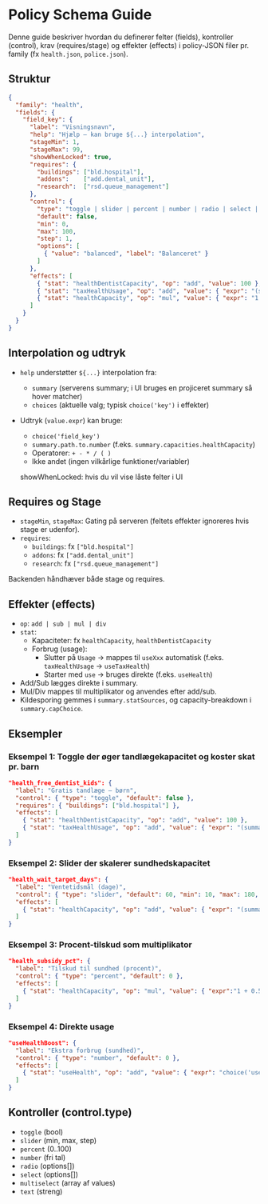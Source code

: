 # Policy Schema Guide

Denne guide beskriver hvordan du definerer felter (fields), kontroller (control), krav (requires/stage) og effekter (effects) i policy-JSON filer pr. family (fx `health.json`, `police.json`).

## Struktur

```json
{
  "family": "health",
  "fields": {
    "field_key": {
      "label": "Visningsnavn",
      "help": "Hjælp – kan bruge ${...} interpolation",
      "stageMin": 1,
      "stageMax": 99,
      "showWhenLocked": true,
      "requires": {
        "buildings": ["bld.hospital"],
        "addons":    ["add.dental_unit"],
        "research":  ["rsd.queue_management"]
      },
      "control": {
        "type": "toggle | slider | percent | number | radio | select | multiselect | text",
        "default": false,
        "min": 0,
        "max": 100,
        "step": 1,
        "options": [
          { "value": "balanced", "label": "Balanceret" }
        ]
      },
      "effects": [
        { "stat": "healthDentistCapacity", "op": "add", "value": 100 },
        { "stat": "taxHealthUsage", "op": "add", "value": { "expr": "(summary.citizens.totals.totalPersons * 0.20)" } },
        { "stat": "healthCapacity", "op": "mul", "value": { "expr": "1 + (choice('health_subsidy_pct')/100) * 0.5" } }
      ]
    }
  }
}
```

## Interpolation og udtryk

- `help` understøtter `${...}` interpolation fra:
  - `summary` (serverens summary; i UI bruges en projiceret summary så hover matcher)
  - `choices` (aktuelle valg; typisk `choice('key')` i effekter)
- Udtryk (`value.expr`) kan bruge:
  - `choice('field_key')`
  - `summary.path.to.number` (f.eks. `summary.capacities.healthCapacity`)
  - Operatorer: `+ - * / ( )`
  - Ikke andet (ingen vilkårlige funktioner/variabler)

  showWhenLocked: hvis du vil vise låste felter i UI

## Requires og Stage

- `stageMin`, `stageMax`: Gating på serveren (feltets effekter ignoreres hvis stage er udenfor).
- `requires`:
  - `buildings`: fx `["bld.hospital"]`
  - `addons`: fx `["add.dental_unit"]`
  - `research`: fx `["rsd.queue_management"]`

Backenden håndhæver både stage og requires.

## Effekter (effects)

- `op`: `add | sub | mul | div`
- `stat`:
  - Kapaciteter: fx `healthCapacity`, `healthDentistCapacity`
  - Forbrug (usage):
    - Slutter på `Usage` → mappes til `useXxx` automatisk (f.eks. `taxHealthUsage` → `useTaxHealth`)
    - Starter med `use` → bruges direkte (f.eks. `useHealth`)
- Add/Sub lægges direkte i summary.
- Mul/Div mappes til multiplikator og anvendes efter add/sub.
- Kildesporing gemmes i `summary.statSources`, og capacity-breakdown i `summary.capChoice`.

## Eksempler

### Eksempel 1: Toggle der øger tandlægekapacitet og koster skat pr. barn
```json
"health_free_dentist_kids": {
  "label": "Gratis tandlæge — børn",
  "control": { "type": "toggle", "default": false },
  "requires": { "buildings": ["bld.hospital"] },
  "effects": [
    { "stat": "healthDentistCapacity", "op": "add", "value": 100 },
    { "stat": "taxHealthUsage", "op": "add", "value": { "expr": "(summary.citizens.groupCounts.kids + summary.citizens.groupCounts.baby) * 100" } }
  ]
}
```

### Eksempel 2: Slider der skalerer sundhedskapacitet
```json
"health_wait_target_days": {
  "label": "Ventetidsmål (dage)",
  "control": { "type": "slider", "default": 60, "min": 10, "max": 180, "step": 5 },
  "effects": [
    { "stat": "healthCapacity", "op": "add", "value": { "expr": "(summary.capacities.healthCapacity / 60) * choice('health_wait_target_days')" } }
  ]
}
```

### Eksempel 3: Procent-tilskud som multiplikator
```json
"health_subsidy_pct": {
  "label": "Tilskud til sundhed (procent)",
  "control": { "type": "percent", "default": 0 },
  "effects": [
    { "stat": "healthCapacity", "op": "mul", "value": { "expr":"1 + 0.5 * (choice('health_subsidy_pct')/100)" } }
  ]
}
```

### Eksempel 4: Direkte usage
```json
"useHealthBoost": {
  "label": "Ekstra forbrug (sundhed)",
  "control": { "type": "number", "default": 0 },
  "effects": [
    { "stat": "useHealth", "op": "add", "value": { "expr": "choice('useHealthBoost')" } }
  ]
}
```

## Kontroller (control.type)

- `toggle` (bool)
- `slider` (min, max, step)
- `percent` (0..100)
- `number` (fri tal)
- `radio` (options[])
- `select` (options[])
- `multiselect` (array af values)
- `text` (streng)
